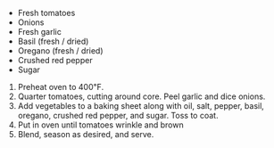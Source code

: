 - Fresh tomatoes
- Onions
- Fresh garlic
- Basil (fresh / dried)
- Oregano (fresh / dried)
- Crushed red pepper
- Sugar

1. Preheat oven to 400℉.
2. Quarter tomatoes, cutting around core. Peel garlic and dice onions.
3. Add vegetables to a baking sheet along with oil, salt, pepper, basil, oregano, crushed red pepper, and sugar. Toss to coat.
4. Put in oven until tomatoes wrinkle and brown
5. Blend, season as desired, and serve.